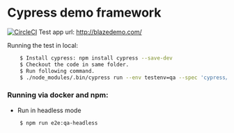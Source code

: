 # Cypress demo framework

[![CircleCI](https://circleci.com/gh/samarr/turnkey-cypress/tree/master.svg?style=svg)](https://circleci.com/gh/samarr/turnkey-cypress/tree/master)
Test app url: http://blazedemo.com/

Running the test in local:
```sh
    $ Install cypress: npm install cypress --save-dev
    $ Checkout the code in same folder.
    $ Run following command.
    $ ./node_modules/.bin/cypress run --env testenv=qa --spec 'cypress/integration/e2e-tests/*'
   ```

### Running via docker and npm:
-  Run in headless mode
```sh
    $ npm run e2e:qa-headless
 ```
